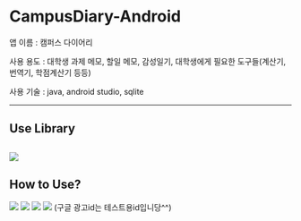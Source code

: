 # CampusDiary-Android


앱 이름 : 캠퍼스 다이어리

사용 용도 :  대학생 과제 메모, 할일 메모, 감성일기, 대학생에게 필요한 도구들(계산기, 번역기, 학점계산기 등등)

사용 기술 : java, android studio, sqlite

---
## Use Library
![](./resource/lib.JPG)
---

## How to Use?

![](./resource/1.png)
![](./resource/2.png)
![](./resource/3.png)
![](./resource/4.png)
(구글 광고id는 테스트용id입니당^^)
